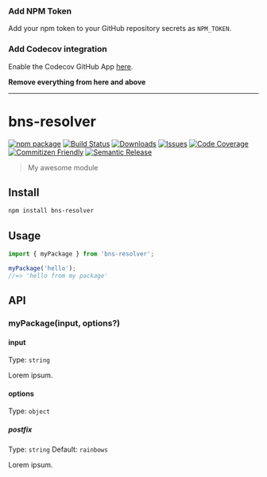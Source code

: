 
### Add NPM Token

Add your npm token to your GitHub repository secrets as `NPM_TOKEN`.

### Add Codecov integration

Enable the Codecov GitHub App [here](https://github.com/apps/codecov).

**Remove everything from here and above**

---

# bns-resolver

[![npm package][npm-img]][npm-url]
[![Build Status][build-img]][build-url]
[![Downloads][downloads-img]][downloads-url]
[![Issues][issues-img]][issues-url]
[![Code Coverage][codecov-img]][codecov-url]
[![Commitizen Friendly][commitizen-img]][commitizen-url]
[![Semantic Release][semantic-release-img]][semantic-release-url]

> My awesome module

## Install

```bash
npm install bns-resolver
```

## Usage

```ts
import { myPackage } from 'bns-resolver';

myPackage('hello');
//=> 'hello from my package'
```

## API

### myPackage(input, options?)

#### input

Type: `string`

Lorem ipsum.

#### options

Type: `object`

##### postfix

Type: `string`
Default: `rainbows`

Lorem ipsum.

[build-img]:https://github.com/ryansonshine/bns-resolver/actions/workflows/release.yml/badge.svg
[build-url]:https://github.com/ryansonshine/bns-resolver/actions/workflows/release.yml
[downloads-img]:https://img.shields.io/npm/dt/bns-resolver
[downloads-url]:https://www.npmtrends.com/bns-resolver
[npm-img]:https://img.shields.io/npm/v/bns-resolver
[npm-url]:https://www.npmjs.com/package/bns-resolver
[issues-img]:https://img.shields.io/github/issues/ryansonshine/bns-resolver
[issues-url]:https://github.com/ryansonshine/bns-resolver/issues
[codecov-img]:https://codecov.io/gh/ryansonshine/bns-resolver/branch/main/graph/badge.svg
[codecov-url]:https://codecov.io/gh/ryansonshine/bns-resolver
[semantic-release-img]:https://img.shields.io/badge/%20%20%F0%9F%93%A6%F0%9F%9A%80-semantic--release-e10079.svg
[semantic-release-url]:https://github.com/semantic-release/semantic-release
[commitizen-img]:https://img.shields.io/badge/commitizen-friendly-brightgreen.svg
[commitizen-url]:http://commitizen.github.io/cz-cli/

